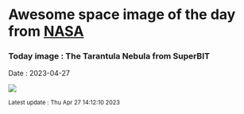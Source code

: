 
# Awesome space image of the day from [NASA](https://api.nasa.gov/)

### Today image : The Tarantula Nebula from SuperBIT
Date : 2023-04-27

![](https://apod.nasa.gov/apod/image/2304/SuperBIT_tarantula_1024.png)

<small>Latest update : Thu Apr 27 14:12:10 2023</small>
        